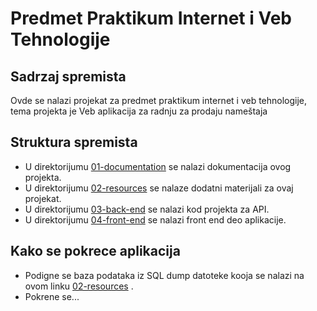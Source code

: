 # Predmet Praktikum Internet i Veb Tehnologije

## Sadrzaj spremista
 Ovde se nalazi projekat za predmet praktikum internet i veb tehnologije, tema projekta je Veb aplikacija za radnju za prodaju nameštaja
## Struktura spremista

* U direktorijumu [01-documentation](./01-documentation) se nalazi dokumentacija ovog projekta.
* U direktorijumu [02-resources](./02-resources) se nalaze dodatni materijali za ovaj projekat.
* U direktorijumu [03-back-end](./03-back-end) se nalazi kod projekta za API.
* U direktorijumu [04-front-end](./04-front-end) se nalazi front end deo aplikacije.

## Kako se pokrece aplikacija

* Podigne se baza podataka iz SQL dump datoteke kooja se nalazi na ovom linku [02-resources](./02-resources/mojabaza.sql) .
* Pokrene se...